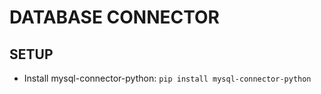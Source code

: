# DATABASE CONNECTOR
## SETUP
* Install mysql-connector-python:
    ```pip install mysql-connector-python```


